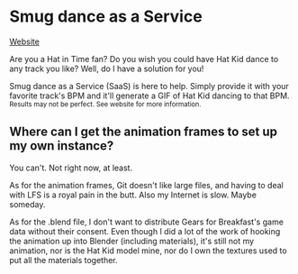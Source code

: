# Smug dance as a Service

[Website](https://liquidev.net/smugdancer/)

Are you a Hat in Time fan? Do you wish you could have Hat Kid dance to any track you like?
Well, do I have a solution for you!

Smug dance as a Service (SaaS) is here to help. Simply provide it with your favorite track's BPM
and it'll generate a GIF of Hat Kid dancing to that BPM.
<sub>Results may not be perfect. See website for more information.</sub>

## Where can I get the animation frames to set up my own instance?

You can't. Not right now, at least.

As for the animation frames, Git doesn't like large files, and having to deal with LFS is a royal
pain in the butt. Also my Internet is slow. Maybe someday.

As for the .blend file, I don't want to distribute Gears for Breakfast's game data without their
consent. Even though I did a lot of the work of hooking the animation up into Blender
(including materials), it's still not my animation, nor is the Hat Kid model mine, nor do I own the
textures used to put all the materials together.
